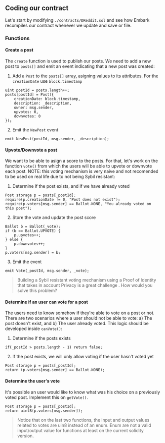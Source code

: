 ## Coding our contract
Let's start by modifying `./contracts/DReddit.sol` and see how Embark recompiles our contract whenever we update and save or file.

### Functions

#### Create a post
The `create` function is used to publish our posts. We need to add a new post to `posts[]` and emit an event indicating that a new post was created:

1. Add a `Post` to the `posts[]` array, asigning values to its attributes. For the `creationDate` use `block.timestamp`
```
uint postId = posts.length++;
posts[postId] = Post({
    creationDate: block.timestamp,
    description: _description,
    owner: msg.sender,
    upvotes: 0,
    downvotes: 0
});
```

2. Emit the `NewPost` event
```
emit NewPost(postId, msg.sender, _description);
```

#### Upvote/Downvote a post
We want to be able to asign a score to the posts. For that, let's work on the function `vote()` from which the users will be able to upvote or downvote each post. NOTE: this voting mechanism is very naive and not recomended to be used on real life due to not being Sybil resistant:

1. Determine if the post exists, and if we have already voted
```
Post storage p = posts[_postId];
require(p.creationDate != 0, "Post does not exist");
require(p.voters[msg.sender] == Ballot.NONE, "You already voted on this post");
```

2. Store the vote and update the post score
```
Ballot b = Ballot(_vote);
if (b == Ballot.UPVOTE) {
    p.upvotes++;
} else {
    p.downvotes++;
}
p.voters[msg.sender] = b;
```

3. Emit the event
````
emit Vote(_postId, msg.sender, _vote);
````

> Building a Sybil resistant voting mechanism using a Proof of Identity that takes in account Privacy is a great challenge . How would you solve this problem?

#### Determine if an user can vote for a post
The users need to know somehow if they're able to vote on a post or not. There are two scenarios where a user should not be able to vote: a) The post doesn't exist, and b) The user already voted. This logic should be developed inside `canVote()`:

1. Determine if the posts exists
```
if(_postId > posts.length - 1) return false;
```

2. If the post exists, we will only allow voting if the user hasn't voted yet
```    
Post storage p = posts[_postId];    
return (p.voters[msg.sender] == Ballot.NONE);
```

#### Determine the user's vote
It's possible an user would like to know what was his choice on a previously voted post. Implement this on `getVote()`.
```
Post storage p = posts[_postId];
return uint8(p.voters[msg.sender]);
```
> Notice that on the last two functions, the input and output values related to votes are uin8 instead of an enum. Enum are not a valid input/output value for functions at least on the current solidity version.
